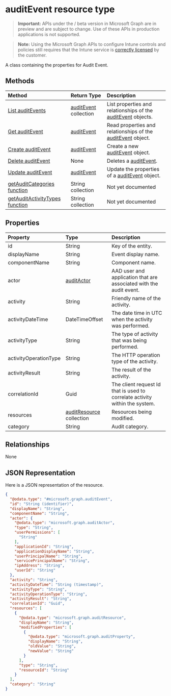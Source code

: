 ﻿# auditEvent resource type

> **Important:** APIs under the / beta version in Microsoft Graph are in preview and are subject to change. Use of these APIs in production applications is not supported.

> **Note:** Using the Microsoft Graph APIs to configure Intune controls and policies still requires that the Intune service is [correctly licensed](https://go.microsoft.com/fwlink/?linkid=839381) by the customer.

A class containing the properties for Audit Event.
## Methods
|Method|Return Type|Description|
|:---|:---|:---|
|[List auditEvents](../api/intune-auditing-auditevent-list.md)|[auditEvent](../resources/intune-auditing-auditevent.md) collection|List properties and relationships of the [auditEvent](../resources/intune-auditing-auditevent.md) objects.|
|[Get auditEvent](../api/intune-auditing-auditevent-get.md)|[auditEvent](../resources/intune-auditing-auditevent.md)|Read properties and relationships of the [auditEvent](../resources/intune-auditing-auditevent.md) object.|
|[Create auditEvent](../api/intune-auditing-auditevent-create.md)|[auditEvent](../resources/intune-auditing-auditevent.md)|Create a new [auditEvent](../resources/intune-auditing-auditevent.md) object.|
|[Delete auditEvent](../api/intune-auditing-auditevent-delete.md)|None|Deletes a [auditEvent](../resources/intune-auditing-auditevent.md).|
|[Update auditEvent](../api/intune-auditing-auditevent-update.md)|[auditEvent](../resources/intune-auditing-auditevent.md)|Update the properties of a [auditEvent](../resources/intune-auditing-auditevent.md) object.|
|[getAuditCategories function](../api/intune-auditing-auditevent-getauditcategories.md)|String collection|Not yet documented|
|[getAuditActivityTypes function](../api/intune-auditing-auditevent-getauditactivitytypes.md)|String collection|Not yet documented|

## Properties
|Property|Type|Description|
|:---|:---|:---|
|id|String|Key of the entity.|
|displayName|String|Event display name.|
|componentName|String|Component name.|
|actor|[auditActor](../resources/intune-auditing-auditactor.md)|AAD user and application that are associated with the audit event.|
|activity|String|Friendly name of the activity.|
|activityDateTime|DateTimeOffset|The date time in UTC when the activity was performed.|
|activityType|String|The type of activity that was being performed.|
|activityOperationType|String|The HTTP operation type of the activity.|
|activityResult|String|The result of the activity.|
|correlationId|Guid|The client request Id that is used to correlate activity within the system.|
|resources|[auditResource](../resources/intune-auditing-auditresource.md) collection|Resources being modified.|
|category|String|Audit category.|

## Relationships
None
## JSON Representation
Here is a JSON representation of the resource.
<!-- {
  "blockType": "resource",
  "keyProperty": "id",
  "@odata.type": "microsoft.graph.auditEvent"
}
-->
``` json
{
  "@odata.type": "#microsoft.graph.auditEvent",
  "id": "String (identifier)",
  "displayName": "String",
  "componentName": "String",
  "actor": {
    "@odata.type": "microsoft.graph.auditActor",
    "type": "String",
    "userPermissions": [
      "String"
    ],
    "applicationId": "String",
    "applicationDisplayName": "String",
    "userPrincipalName": "String",
    "servicePrincipalName": "String",
    "ipAddress": "String",
    "userId": "String"
  },
  "activity": "String",
  "activityDateTime": "String (timestamp)",
  "activityType": "String",
  "activityOperationType": "String",
  "activityResult": "String",
  "correlationId": "Guid",
  "resources": [
    {
      "@odata.type": "microsoft.graph.auditResource",
      "displayName": "String",
      "modifiedProperties": [
        {
          "@odata.type": "microsoft.graph.auditProperty",
          "displayName": "String",
          "oldValue": "String",
          "newValue": "String"
        }
      ],
      "type": "String",
      "resourceId": "String"
    }
  ],
  "category": "String"
}
```












